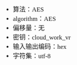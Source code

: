 <span  style="font-family: Simsun,serif; font-size: 17px; ">

- 算法：AES
- algorithm：AES
- 偏移量：无
- 密钥：cloud_work_vr
- 输入输出编码：hex
- 字符集：utf-8

</span>